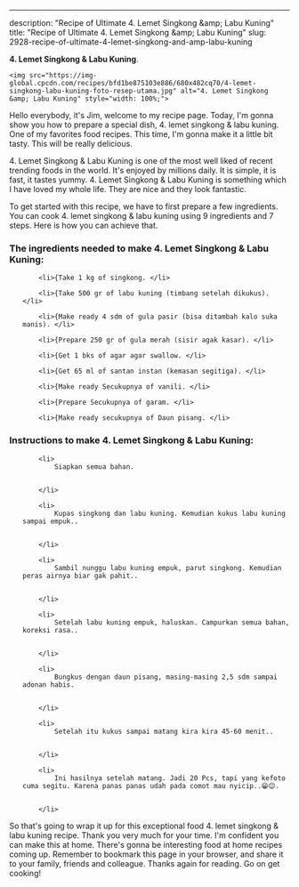 ---
description: "Recipe of Ultimate 4. Lemet Singkong &amp;amp; Labu Kuning"
title: "Recipe of Ultimate 4. Lemet Singkong &amp;amp; Labu Kuning"
slug: 2928-recipe-of-ultimate-4-lemet-singkong-and-amp-labu-kuning

<p>
	<strong>4. Lemet Singkong &amp; Labu Kuning</strong>. 
	
</p>
<p>
	
	<img src="https://img-global.cpcdn.com/recipes/bfd1be875103e886/680x482cq70/4-lemet-singkong-labu-kuning-foto-resep-utama.jpg" alt="4. Lemet Singkong &amp; Labu Kuning" style="width: 100%;">
	
	
</p>
<p>
	Hello everybody, it's Jim, welcome to my recipe page. Today, I'm gonna show you how to prepare a special dish, 4. lemet singkong &amp; labu kuning. One of my favorites food recipes. This time, I'm gonna make it a little bit tasty. This will be really delicious.
</p>
	
<p>
	
</p>
<p>
	4. Lemet Singkong &amp; Labu Kuning is one of the most well liked of recent trending foods in the world. It's enjoyed by millions daily. It is simple, it is fast, it tastes yummy. 4. Lemet Singkong &amp; Labu Kuning is something which I have loved my whole life. They are nice and they look fantastic.
</p>

<p>
To get started with this recipe, we have to first prepare a few ingredients. You can cook 4. lemet singkong &amp; labu kuning using 9 ingredients and 7 steps. Here is how you can achieve that.
</p>

<h3>The ingredients needed to make 4. Lemet Singkong &amp; Labu Kuning:</h3>

<ol>
	
		<li>{Take 1 kg of singkong. </li>
	
		<li>{Take 500 gr of labu kuning (timbang setelah dikukus). </li>
	
		<li>{Make ready 4 sdm of gula pasir (bisa ditambah kalo suka manis). </li>
	
		<li>{Prepare 250 gr of gula merah (sisir agak kasar). </li>
	
		<li>{Get 1 bks of agar agar swallow. </li>
	
		<li>{Get 65 ml of santan instan (kemasan segitiga). </li>
	
		<li>{Make ready Secukupnya of vanili. </li>
	
		<li>{Prepare Secukupnya of garam. </li>
	
		<li>{Make ready secukupnya of Daun pisang. </li>
	
</ol>
<p>
	
</p>

<h3>Instructions to make 4. Lemet Singkong &amp; Labu Kuning:</h3>

<ol>
	
		<li>
			Siapkan semua bahan.
			
			
		</li>
	
		<li>
			Kupas singkong dan labu kuning. Kemudian kukus labu kuning sampai empuk..
			
			
		</li>
	
		<li>
			Sambil nunggu labu kuning empuk, parut singkong. Kemudian peras airnya biar gak pahit..
			
			
		</li>
	
		<li>
			Setelah labu kuning empuk, haluskan. Campurkan semua bahan, koreksi rasa..
			
			
		</li>
	
		<li>
			Bungkus dengan daun pisang, masing-masing 2,5 sdm sampai adonan habis.
			
			
		</li>
	
		<li>
			Setelah itu kukus sampai matang kira kira 45-60 menit..
			
			
		</li>
	
		<li>
			Ini hasilnya setelah matang. Jadi 20 Pcs, tapi yang kefoto cuma segitu. Karena panas panas udah pada comot mau nyicip..😁😊.
			
			
		</li>
	
</ol>

<p>
	
</p>

<p>
	So that's going to wrap it up for this exceptional food 4. lemet singkong &amp; labu kuning recipe. Thank you very much for your time. I'm confident you can make this at home. There's gonna be interesting food at home recipes coming up. Remember to bookmark this page in your browser, and share it to your family, friends and colleague. Thanks again for reading. Go on get cooking!
</p>
